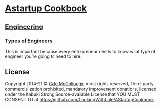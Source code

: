 # [Astartup Cookbook](../)

## [Engineering](./)

### Types of Engineers

This is important because every entrepreneur needs to know what type of engineer you’re going to need to hire.

## License

Copyright  2014-21 © [Cale McCollough](https://cookingwithcale.org); most rights reserved, Third-party commercialization prohibited, mandatory improvement donations, licensed under the Kabuki Strong Source-available License that YOU MUST CONSENT TO at <https://github.com/CookingWithCale/AStartupCookbook>.
